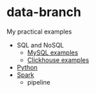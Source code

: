 # data-branch
 My practical examples
- SQL and NoSQL
    - [MySQL examples](https://github.com/ViktorKorolko/data-branch/blob/mysql/README.md)
    - [Clickhouse examples](https://github.com/ViktorKorolko/data-branch/blob/clickhouse/README.md)
- [Python](https://github.com/ViktorKorolko/data-branch/blob/python/README.md)
- [Spark](https://github.com/ViktorKorolko/data-branch/blob/spark/README.md)
    - pipeline
